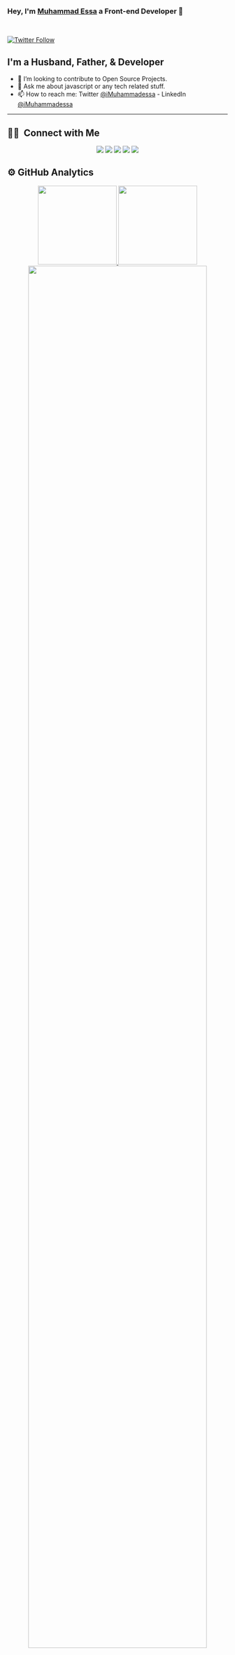 ### Hey, I'm [Muhammad Essa][website] a Front-end Developer 👋

<br />

[![Twitter Follow](https://img.shields.io/twitter/follow/iMuhammadessa?color=1DA1F2&logo=twitter&style=for-the-badge)](https://twitter.com/intent/follow?original_referer=https%3A%2F%2Fgithub.com%2FcodeSTACKr&screen_name=imuhammadessa)

## I'm a Husband, Father, & Developer

- 👯 I’m looking to contribute to Open Source Projects.
- 💬 Ask me about javascript or any tech related stuff.
- 📫 How to reach me: Twitter [@iMuhammadessa](https://twitter.com/imuhammadessa) - LinkedIn [@iMuhammadessa](https://www.linkedin.com/in/imuhammadessa/)
___

## 🤝🏻 &nbsp;Connect with Me

<p align="center">
<a href="https://www.muhammadessa.com"><img src="https://img.shields.io/badge/-muhammadessa.com-3423A6?style=flat&logo=Google-Chrome&logoColor=white"/></a>
<a href="https://linkedin.com/in/imuhammadessa"><img src="https://img.shields.io/badge/-Muhammad%20Essa-0077B5?style=flat&logo=Linkedin&logoColor=white"/></a>
<a href="mailto:imuhammadessa@gmail.com"><img src="https://img.shields.io/badge/-imuhammadessa@gmail.com-D14836?style=flat&logo=Gmail&logoColor=white"/></a>
<a href="https://instagram.com/imuhammadessa"><img src="https://img.shields.io/badge/-@imuhammadessa-E4405F?style=flat&logo=Instagram&logoColor=white"/></a>
<a href="https://facebook.com/imuhammadessa"><img src="https://img.shields.io/badge/-@imuhammadessa-1877F2?style=flat&logo=Facebook&logoColor=white"/></a>

<br>
<h2>⚙️ GitHub Analytics</h2>


<p align="center">
<a href="https://github.com/imuhammadessa">
  <img height="180em" src="https://github-readme-stats.vercel.app/api?username=imuhammadessa&show_icons=true&theme=algolia&include_all_commits=true&count_private=true"/>
  <img height="180em" src="https://github-readme-stats-eight-theta.vercel.app/api/top-langs/?username=imuhammadessa&layout=compact&langs_count=8&theme=algolia"/>
</a>
  <img width="90%" src="https://github-readme-streak-stats.herokuapp.com/?user=imuhammadessa&show_icons=true&locale=en&layout=demo&theme=merko&hide_border=true" />
</p>
</p>

---

[website]: https://www.muhammadessa.com/
